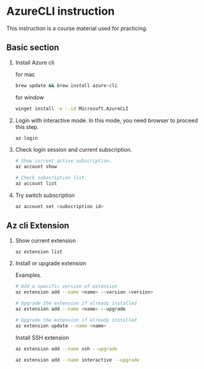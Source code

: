 # AzureCLI instruction

This instruction is a course material used for practicing.

## Basic section

1. Install Azure cli

   for mac

   ```bash
   brew update && brew install azure-cli
   ```

   for window

   ```bash
   winget install -e --id Microsoft.AzureCLI
   ```

2. Login with interactive mode. In this mode, you need browser to proceed this step.

   ```bash
   az login
   ```

3. Check login session and current subscription.

   ```bash
   # Show current active subscription.
   az account show

   # Check subscription list.
   az account list
   ```

4. Try switch subscription

   ```bash
   az account set <subscription id>
   ```

## Az cli Extension

1. Show current extension

   ```bash
   az extension list
   ```

2. Install or upgrade extension

   Examples.

   ```bash
   # Add a specific version of extension
   az extension add --name <name> --version <version>

   # Upgrade the extension if already installed
   az extension add --name <name> --upgrade

   # Upgrade the extension if already installed
   az extension update --name <name>
   ```

   Install SSH extension

   ```bash
   az extension add --name ssh --upgrade

   az extension add --name interactive --upgrade
   ```
